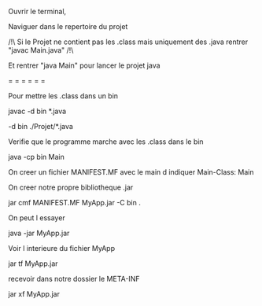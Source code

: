 Ouvrir le terminal,

Naviguer dans le repertoire du projet

/!\ Si le Projet ne contient pas les .class mais uniquement des .java rentrer "javac Main.java" /!\

Et rentrer "java Main" pour lancer le projet java


 = = = = = = 
 
 Pour mettre les .class dans un bin 
 
 javac -d bin *.java 
 
 -d bin ./Projet/*.java 

 Verifie que le programme marche avec les .class dans le bin 
 
 java -cp bin Main 
 

 On creer un fichier MANIFEST.MF avec le main d indiquer Main-Class: Main 
 

 On creer notre propre bibliotheque .jar 
 
 jar cmf MANIFEST.MF MyApp.jar -C bin . 
 


 On peut l essayer 
 
 java -jar MyApp.jar 

 

Voir l interieure du fichier MyApp 

jar tf MyApp.jar



recevoir dans notre dossier le META-INF

jar xf MyApp.jar
